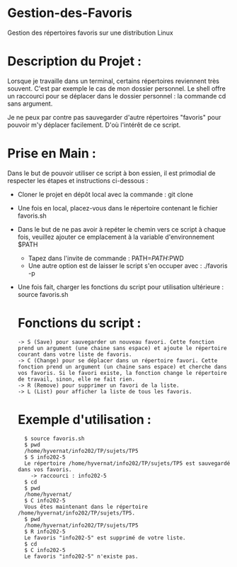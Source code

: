# Gestion-des-Favoris 
Gestion des  répertoires favoris sur une distribution Linux

# Description du Projet :

Lorsque je travaille dans un terminal, certains répertoires reviennent très souvent. C'est par exemple le cas de mon dossier personnel. Le shell offre un raccourci pour se déplacer dans le dossier personnel : la commande cd sans argument.

Je ne peux par contre pas sauvegarder d'autre répertoires "favoris" pour pouvoir m'y déplacer facilement. D'où l'intérêt de ce script.

# Prise en Main :

Dans le but de pouvoir utiliser ce script à bon essien, il est primodial de respecter les étapes et instructions ci-dessous : 

* Cloner le projet en dépôt local avec la commande : git clone 
* Une fois en local, placez-vous dans le répertoire contenant le fichier favoris.sh
* Dans le but de ne pas avoir à repéter le chemin vers ce script à chaque fois, veuillez ajouter ce emplacement à la variable d'environnement $PATH
  *   Tapez dans l'invite de commande : PATH=$PATH:$PWD
  *   Une autre option est de laisser le script s'en occuper avec : ./favoris -p
* Une fois fait, charger les fonctions du script pour utilisation ultérieure : source favoris.sh
  
    # Fonctions du script : 
      -> S (Save) pour sauvegarder un nouveau favori. Cette fonction prend un argument (une chaine sans espace) et ajoute le répertoire courant dans votre liste de favoris.
      -> C (Change) pour se déplacer dans un répertoire favori. Cette fonction prend un argument (un chaine sans espace) et cherche dans vos favoris. Si le favori existe, la fonction change le répertoire de travail, sinon, elle ne fait rien.
      -> R (Remove) pour supprimer un favori de la liste.
      -> L (List) pour afficher la liste de tous les favoris.
     
     # Exemple d'utilisation : 
        $ source favoris.sh
        $ pwd
        /home/hyvernat/info202/TP/sujets/TP5
        $ S info202-5
        Le répertoire /home/hyvernat/info202/TP/sujets/TP5 est sauvegardé dans vos favoris.
          -> raccourci : info202-5
        $ cd
        $ pwd
        /home/hyvernat/
        $ C info202-5
        Vous êtes maintenant dans le répertoire /home/hyvernat/info202/TP/sujets/TP5.
        $ pwd
        /home/hyvernat/info202/TP/sujets/TP5
        $ R info202-5
        Le favoris "info202-5" est supprimé de votre liste.
        $ cd
        $ C info202-5
        Le favoris "info202-5" n'existe pas.


